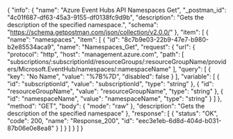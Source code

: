 {
  "info": {
    "name": "Azure Event Hubs API Namespaces Get",
    "_postman_id": "4c01f687-df63-45a3-9155-df0138fc9d9b",
    "description": "Gets the description of the specified namespace.",
    "schema": "https://schema.getpostman.com/json/collection/v2.0.0/"
  },
  "item": [
    {
      "name": "namespaces",
      "item": [
        {
          "id": "8c7b9e03-22b9-47e7-b980-b2e85534aca9",
          "name": "Namespaces_Get",
          "request": {
            "url": {
              "protocol": "http",
              "host": "management.azure.com",
              "path": [
                "subscriptions/:subscriptionId/resourceGroups/:resourceGroupName/providers/Microsoft.EventHub/namespaces/:namespaceName"
              ],
              "query": [
                {
                  "key": "No Name",
                  "value": "%7B%7D",
                  "disabled": false
                }
              ],
              "variable": [
                {
                  "id": "subscriptionId",
                  "value": "subscriptionId",
                  "type": "string"
                },
                {
                  "id": "resourceGroupName",
                  "value": "resourceGroupName",
                  "type": "string"
                },
                {
                  "id": "namespaceName",
                  "value": "namespaceName",
                  "type": "string"
                }
              ]
            },
            "method": "GET",
            "body": {
              "mode": "raw"
            },
            "description": "Gets the description of the specified namespace"
          },
          "response": [
            {
              "status": "OK",
              "code": 200,
              "name": "Response_200",
              "id": "eec3e1eb-6d8d-404d-b031-87b06e0e8ea8"
            }
          ]
        }
      ]
    }
  ]
}
